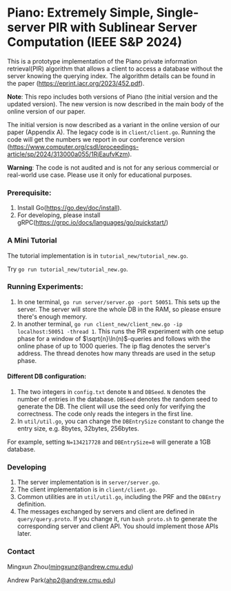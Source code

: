 # Piano: Extremely Simple, Single-server PIR with Sublinear Server Computation (IEEE S&P 2024)

This is a prototype implementation of the Piano private information retrieval(PIR) algorithm that allows a client to access a database without the server knowing the querying index.
The algorithm details can be found in the paper (https://eprint.iacr.org/2023/452.pdf).

**Note**: 
This repo includes both versions of Piano (the initial version and the updated version). 
The new version is now described in the main body of the online version of our paper.

The initial version is now described as a variant in the online version of our paper (Appendix A).
The legacy code is in `client/client.go`.
Running the code will get the numbers we report in our conference version (https://www.computer.org/csdl/proceedings-article/sp/2024/313000a055/1RjEaufvKzm).

**Warning**: The code is not audited and is not for any serious commercial or real-world use case. Please use it only for educational purposes.

### Prerequisite:
1. Install Go(https://go.dev/doc/install).
2. For developing, please install gRPC(https://grpc.io/docs/languages/go/quickstart/)

### A Mini Tutorial

The tutorial implementation is in `tutorial_new/tutorial_new.go`.

Try `go run tutorial_new/tutorial_new.go`.

### Running Experiments:
1. In one terminal, `go run server/server.go -port 50051`. This sets up the server. The server will store the whole DB in the RAM, so please ensure there's enough memory.
2. In another terminal, `go run client_new/client_new.go -ip localhost:50051 -thread 1`. This runs the PIR experiment with one setup phase for a window of $\sqrt{n}\ln(n)$-queries and follows with the online phase of up to 1000 queries. The ip flag denotes the server's address. The thread denotes how many threads are used in the setup phase.

#### Different DB configuration:
1. The two integers in `config.txt` denote `N` and `DBSeed`. `N` denotes the number of entries in the database. `DBSeed` denotes the random seed to generate the DB. The client will use the seed only for verifying the correctness. The code only reads the integers in the first line.
2. In `util/util.go`, you can change the `DBEntrySize` constant to change the entry size, e.g. 8bytes, 32bytes, 256bytes.

For example, setting `N=134217728`  and `DBEntrySize=8` will generate a 1GB database.

### Developing
1. The server implementation is in `server/server.go`.
2. The client implementation is in `client/client.go`.
3. Common utilities are in `util/util.go`, including the PRF and the `DBEntry` definition.
4. The messages exchanged by servers and client are defined in `query/query.proto`. If you change it, run `bash proto.sh` to generate the corresponding server and client API. You should implement those APIs later.

### Contact
Mingxun Zhou(mingxunz@andrew.cmu.edu)

Andrew Park(ahp2@andrew.cmu.edu)
